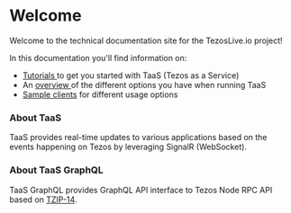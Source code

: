 # Welcome

Welcome to the technical documentation site for the TezosLive.io project!

In this documentation you'll find information on:

* [Tutorials ](docs-getting-started/docs-using-tezoslive.io-endpoint/)to get you started with TaaS \(Tezos as a Service\)
* An [overview ](./#how-to-use)of the different options you have when running TaaS
* [Sample clients](docs-sample-clients/docs-agileventures.tezpusher.sampleclient.md) for different usage options

### About TaaS

TaaS provides real-time updates to various applications based on the events happening on Tezos by leveraging SignalR \(WebSocket\). 

### About TaaS GraphQL

TaaS GraphQL provides GraphQL API interface to Tezos Node RPC API based on [TZIP-14](https://gitlab.com/tzip/tzip/-/blob/master/proposals/tzip-14/tzip-14.md).

